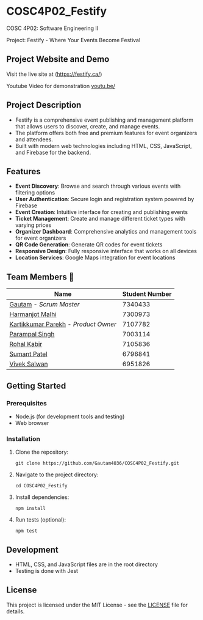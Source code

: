# COSC4P02_Festify
COSC 4P02: Software Engineering II

Project: Festify - Where Your Events Become Festival

## Project Website and Demo
Visit the live site at (https://festify.ca/)

Youtube Video for demonstration [youtu.be/](https://youtu.be/)


## Project Description
- Festify is a comprehensive event publishing and management platform that allows users to discover, create, and manage events.
- The platform offers both free and premium features for event organizers and attendees.
- Built with modern web technologies including HTML, CSS, JavaScript, and Firebase for the backend.

## Features
- **Event Discovery**: Browse and search through various events with filtering options
- **User Authentication**: Secure login and registration system powered by Firebase
- **Event Creation**: Intuitive interface for creating and publishing events
- **Ticket Management**: Create and manage different ticket types with varying prices
- **Organizer Dashboard**: Comprehensive analytics and management tools for event organizers
- **QR Code Generation**: Generate QR codes for event tickets
- **Responsive Design**: Fully responsive interface that works on all devices
- **Location Services**: Google Maps integration for event locations


## Team Members 👥
| Name | Student Number|
|------|---------------|
| [Gautam](https://github.com/gautam4036) - *Scrum Master* | 7340433 |
| [Harmanjot Malhi](https://github.com/HarmanjotMalhi)| 7300973 |
| [Kartikkumar Parekh](https://github.com/Kartik478) - *Product Owner*| 7107782 |
| [Parampal Singh](https://github.com/parampalsingh1)| 7003114 |
| [Rohal Kabir](https://github.com/rohal20)| 7105836 |
| [Sumant Patel](https://github.com/Sumant123)| 6796841 |
| [Vivek Salwan](https://github.com/VivekSalwan2000)| 6951826 |

## Getting Started
### Prerequisites
- Node.js (for development tools and testing)
- Web browser

### Installation
1. Clone the repository:
   ```
   git clone https://github.com/Gautam4036/COSC4P02_Festify.git
   ```
2. Navigate to the project directory:
   ```
   cd COSC4P02_Festify
   ```
3. Install dependencies:
   ```
   npm install
   ```
4. Run tests (optional):
   ```
   npm test
   ```

## Development
- HTML, CSS, and JavaScript files are in the root directory
- Testing is done with Jest

## License
This project is licensed under the MIT License - see the [LICENSE](LICENSE.md) file for details.
